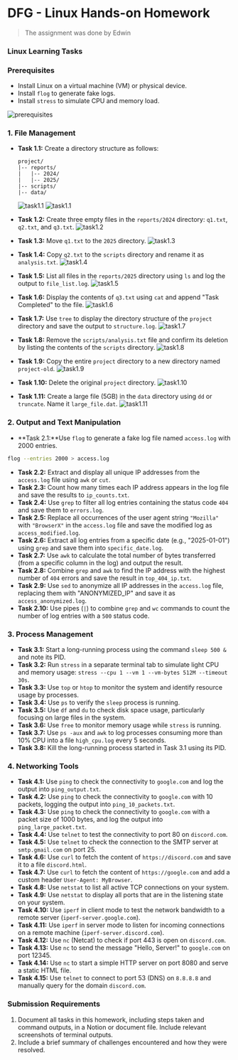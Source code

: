 # DFG - Linux Hands-on Homework

> The assignment was done by Edwin

### Linux Learning Tasks

### Prerequisites

- Install Linux on a virtual machine (VM) or physical device.
- Install `flog` to generate fake logs.
- Install `stress` to simulate CPU and memory load.

![prerequisites](./images/prerequisite.png)

### 1. File Management

- **Task 1.1:** Create a directory structure as follows:

    ```
    project/
    |-- reports/
    |   |-- 2024/
    |   |-- 2025/
    |-- scripts/
    |-- data/

    ```

  ![task1.1](./images/task1.1.1.png)
  ![task1.1](./images/task1.1.2.png)

- **Task 1.2:** Create three empty files in the `reports/2024` directory: `q1.txt`, `q2.txt`, and `q3.txt`.
  ![task1.2](./images/task1.2.png)

- **Task 1.3:** Move `q1.txt` to the `2025` directory.
  ![task1.3](./images/task1.3.png)

- **Task 1.4:** Copy `q2.txt` to the `scripts` directory and rename it as `analysis.txt`.
  ![task1.4](./images/task1.4.png)

- **Task 1.5:** List all files in the `reports/2025` directory using `ls` and log the output to `file_list.log`.
  ![task1.5](./images/task1.5.png)

- **Task 1.6:** Display the contents of `q3.txt` using `cat` and append "Task Completed" to the file.
  ![task1.6](./images/task1.6.png)

- **Task 1.7:** Use `tree` to display the directory structure of the `project` directory and save the output to `structure.log`.
  ![task1.7](./images/task1.7.png)

- **Task 1.8:** Remove the `scripts/analysis.txt` file and confirm its deletion by listing the contents of the `scripts` directory.
  ![task1.8](./images/task1.8.png)

- **Task 1.9:** Copy the entire `project` directory to a new directory named `project-old`.
  ![task1.9](./images/task1.9.png)

- **Task 1.10:** Delete the original `project` directory.
  ![task1.10](./images/task1.10.png)

- **Task 1.11:** Create a large file (5GB) in the `data` directory using `dd` or `truncate`. Name it `large_file.dat`.
  ![task1.11](./images/task1.11.png)

### 2. Output and Text Manipulation

- **Task 2.1:**Use `flog` to generate a fake log file named `access.log` with 2000 entries.

```bash
flog --entries 2000 > access.log
```

- **Task 2.2:** Extract and display all unique IP addresses from the `access.log` file using `awk` or `cut`.
- **Task 2.3:** Count how many times each IP address appears in the log file and save the results to `ip_counts.txt`.
- **Task 2.4:** Use `grep` to filter all log entries containing the status code `404` and save them to `errors.log`.
- **Task 2.5:** Replace all occurrences of the user agent string `"Mozilla"` with `"BrowserX"` in the `access.log` file and save the modified log as `access_modified.log`.
- **Task 2.6:** Extract all log entries from a specific date (e.g., "2025-01-01") using `grep` and save them into `specific_date.log`.
- **Task 2.7:** Use `awk` to calculate the total number of bytes transferred (from a specific column in the log) and output the result.
- **Task 2.8:** Combine `grep` and `awk` to find the IP address with the highest number of `404` errors and save the result in `top_404_ip.txt`.
- **Task 2.9:** Use `sed` to anonymize all IP addresses in the `access.log` file, replacing them with "ANONYMIZED_IP" and save it as `access_anonymized.log`.
- **Task 2.10:** Use pipes (`|`) to combine `grep` and `wc` commands to count the number of log entries with a `500` status code.

### 3. Process Management

- **Task 3.1:** Start a long-running process using the command `sleep 500 &` and note its PID.
- **Task 3.2:** Run `stress` in a separate terminal tab to simulate light CPU and memory usage: `stress --cpu 1 --vm 1 --vm-bytes 512M --timeout 30s`.
- **Task 3.3:** Use `top` or `htop` to monitor the system and identify resource usage by processes.
- **Task 3.4:** Use `ps` to verify the `sleep` process is running.
- **Task 3.5:** Use `df` and `du` to check disk space usage, particularly focusing on large files in the system.
- **Task 3.6:** Use `free` to monitor memory usage while `stress` is running.
- **Task 3.7:** Use `ps -aux` and `awk` to log processes consuming more than 10% CPU into a file `high_cpu.log` every 5 seconds.
- **Task 3.8:** Kill the long-running process started in Task 3.1 using its PID.

### 4. Networking Tools

- **Task 4.1:** Use `ping` to check the connectivity to `google.com` and log the output into `ping_output.txt`.
- **Task 4.2:** Use `ping` to check the connectivity to `google.com` with 10 packets, logging the output into `ping_10_packets.txt`.
- **Task 4.3:** Use `ping` to check the connectivity to `google.com` with a packet size of 1000 bytes, and log the output into `ping_large_packet.txt`.
- **Task 4.4:** Use `telnet` to test the connectivity to port 80 on `discord.com`.
- **Task 4.5:** Use `telnet` to check the connection to the SMTP server at `smtp.gmail.com` on port 25.
- **Task 4.6:** Use `curl` to fetch the content of `https://discord.com` and save it to a file `discord.html`.
- **Task 4.7:** Use `curl` to fetch the content of `https://google.com` and add a custom header `User-Agent: MyBrowser`.
- **Task 4.8:** Use `netstat` to list all active TCP connections on your system.
- **Task 4.9:** Use `netstat` to display all ports that are in the listening state on your system.
- **Task 4.10:** Use `iperf` in client mode to test the network bandwidth to a remote server (`iperf-server.google.com`).
- **Task 4.11:** Use `iperf` in server mode to listen for incoming connections on a remote machine (`iperf-server.discord.com`).
- **Task 4.12:** Use `nc` (Netcat) to check if port 443 is open on `discord.com`.
- **Task 4.13:** Use `nc` to send the message "Hello, Server!" to `google.com` on port 12345.
- **Task 4.14:** Use `nc` to start a simple HTTP server on port 8080 and serve a static HTML file.
- **Task 4.15:** Use `telnet` to connect to port 53 (DNS) on `8.8.8.8` and manually query for the domain `discord.com`.

### Submission Requirements

1. Document all tasks in this homework, including steps taken and command outputs, in a Notion or document file. Include relevant screenshots of terminal outputs.
2. Include a brief summary of challenges encountered and how they were resolved.
